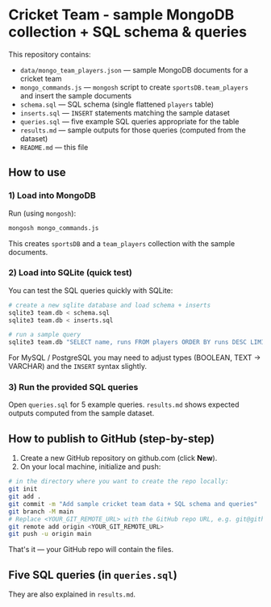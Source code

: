 
# Cricket Team - sample MongoDB collection + SQL schema & queries

This repository contains:
- `data/mongo_team_players.json` — sample MongoDB documents for a cricket team
- `mongo_commands.js` — `mongosh` script to create `sportsDB.team_players` and insert the sample documents
- `schema.sql` — SQL schema (single flattened `players` table)
- `inserts.sql` — `INSERT` statements matching the sample dataset
- `queries.sql` — five example SQL queries appropriate for the table
- `results.md` — sample outputs for those queries (computed from the dataset)
- `README.md` — this file

## How to use

### 1) Load into MongoDB
Run (using `mongosh`):
```bash
mongosh mongo_commands.js
```
This creates `sportsDB` and a `team_players` collection with the sample documents.

### 2) Load into SQLite (quick test)
You can test the SQL queries quickly with SQLite:

```bash
# create a new sqlite database and load schema + inserts
sqlite3 team.db < schema.sql
sqlite3 team.db < inserts.sql

# run a sample query
sqlite3 team.db "SELECT name, runs FROM players ORDER BY runs DESC LIMIT 1;"
```

For MySQL / PostgreSQL you may need to adjust types (BOOLEAN, TEXT -> VARCHAR) and the `INSERT` syntax slightly.

### 3) Run the provided SQL queries
Open `queries.sql` for 5 example queries. `results.md` shows expected outputs computed from the sample dataset.

## How to publish to GitHub (step-by-step)

1. Create a new GitHub repository on github.com (click **New**).
2. On your local machine, initialize and push:

```bash
# in the directory where you want to create the repo locally:
git init
git add .
git commit -m "Add sample cricket team data + SQL schema and queries"
git branch -M main
# Replace <YOUR_GIT_REMOTE_URL> with the GitHub repo URL, e.g. git@github.com:you/cricket-team.git
git remote add origin <YOUR_GIT_REMOTE_URL>
git push -u origin main
```

That's it — your GitHub repo will contain the files.

## Five SQL queries (in `queries.sql`)
They are also explained in `results.md`.

